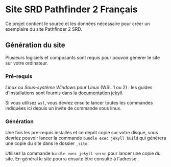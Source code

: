 # Site SRD Pathfinder 2 Français

Ce projet contient le source et les données nécessaire pour créer un exemplaire du site Pathfinder 2 SRD.

## Génération du site

Plusieurs logiciels et composants sont requis pour pouvoir générer le site sur votre ordinateur.

### Pré-requis

*Linux* ou *Sous-système Windows pour Linux* (WSL 1 ou 2) : les guides d'installations sont fournis dans la [documentation jekyll](https://jekyllrb.com/docs/installation/).

Si vous utilisez `wsl`, vous devrez ensuite lancer toutes les commandes indiquées ici depuis un invite de commande sous linux.

### Génération

Une fois les pre-requis installés et ce dépôt copié sur votre disque, vous devriez pouvoir lancer la commande `bundle exec jekyll build` qui génèrera une copie du site dans le dossier `_site`.

Utilisez la commande `bindle exec jekyll serve` pour lancer une copie du site. En général le site pourra ensuite être consulté à l'adresse [](http://127.0.0.1:4000/srd/pf2/).